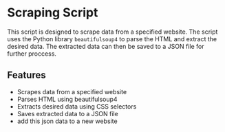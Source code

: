 # Scraping Script

This script is designed to scrape data from a specified website. The script uses the Python library `beautifulsoup4` to parse the HTML and extract the desired data. The extracted data can then be saved to a JSON file for further proccess.

## Features

- Scrapes data from a specified website
- Parses HTML using beautifulsoup4
- Extracts desired data using CSS selectors
- Saves extracted data to a JSON file
- add this json data to a new website
